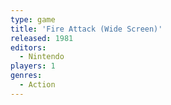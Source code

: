 ```yaml
---
type: game
title: 'Fire Attack (Wide Screen)'
released: 1981
editors: 
  - Nintendo
players: 1
genres:
  - Action
---
```

